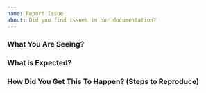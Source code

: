 ```yaml
---
name: Report Issue
about: Did you find issues in our documentation?
---
```


<!--
Ensure you have read over [Submitting Issues](https://github.com/chocolatey/.github/blob/main/SUBMITTING_ISSUES.md)

Please check to see if your issue already exists with a quick search of the issues. Start with one relevant term and then add if you get too many results.

NOTE: Keep in mind we have a [Code Of Conduct](https://github.com/chocolatey/.github/blob/main/CODE_OF_CONDUCT.md) that we expect folks to observe when they are looking for support in the Chocolatey community.

Name your issue appropriately: give it a sentence that reads well enough for anyone seeing this in the release notes to what it is.

When writing out the issue details please ensure you are writing it as if you were explaining it to somebody else.
Even if you will be working on and resolving the issue yourself. This helps others to understand the reasons for the issue and for it to be searchable in future.
-->

### What You Are Seeing?


### What is Expected?


### How Did You Get This To Happen? (Steps to Reproduce)

<!--
This section is not intended to be used for suggesting documentation changes.
-->
